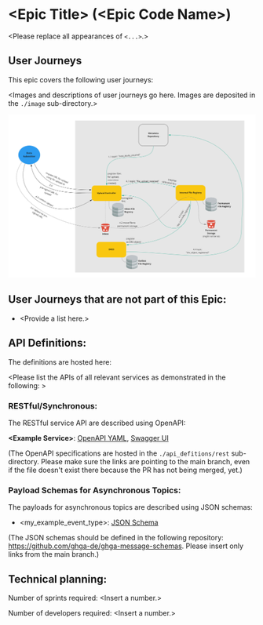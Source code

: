 # \<Epic Title\> (\<Epic Code Name\>)

\<Please replace all appearances of `<...>`.\>

## User Journeys

This epic covers the following user journeys:

\<Images and descriptions of user journeys go here. Images are deposited in the `./image` sub-directory.\>


![\<Example Image\>](./images/data_upload.jpg)

## User Journeys that are not part of this Epic:

- \<Provide a list here.\>


## API Definitions:

The definitions are hosted here:


\<Please list the APIs of all relevant services as demonstrated in the following: \>

### RESTful/Synchronous:

The RESTful service API are described using OpenAPI:


**\<Example Service\>**: [OpenAPI YAML](api_definitions/rest/example_service.yaml), [Swagger UI](https://editor.swagger.io/?url=https://raw.githubusercontent.com/ghga-de/epic-docs/main/template/api_definitions/rest/example_service.yaml)

(The OpenAPI specifications are hosted in the `./api_defitions/rest` sub-directory. Please make sure the links are pointing to the main branch, even if the file doesn't exist there because the PR has not being merged, yet.)

### Payload Schemas for Asynchronous Topics:

The payloads for asynchronous topics are described using JSON schemas:


- \<my_example_event_type\>: [JSON Schema](https://raw.githubusercontent.com/ghga-de/ghga-message-schemas/main/ghga_message_schemas/json_schemas/drs_object_registered.json)


(The JSON schemas should be defined in the following repository: https://github.com/ghga-de/ghga-message-schemas. Please insert only links from the main branch.)

## Technical planning:

Number of sprints required: \<Insert a number.\>

Number of developers required: \<Insert a number.\>
